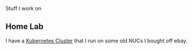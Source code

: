Stuff I work on


## Home Lab

I have a [Kubernetes Cluster](k8s/README.md) that I run on some old NUCs I bought off ebay.
